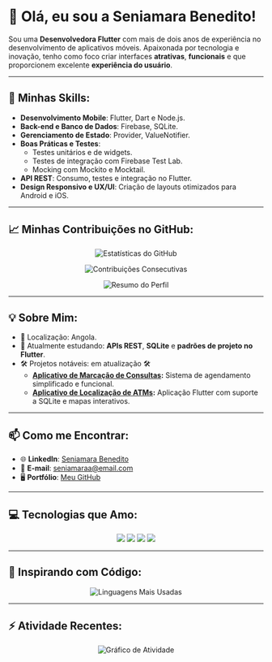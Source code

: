 
# 👋 Olá, eu sou a Seniamara Benedito!

Sou uma **Desenvolvedora Flutter** com mais de dois anos de experiência no desenvolvimento de aplicativos móveis. Apaixonada por tecnologia e inovação, tenho como foco criar interfaces **atrativas**, **funcionais** e que proporcionem excelente **experiência do usuário**.

---

## 🚀 Minhas Skills:
- **Desenvolvimento Mobile**: Flutter, Dart e Node.js.
- **Back-end e Banco de Dados**: Firebase, SQLite.
- **Gerenciamento de Estado**: Provider, ValueNotifier.
- **Boas Práticas e Testes**:
  - Testes unitários e de widgets.
  - Testes de integração com Firebase Test Lab.
  - Mocking com Mockito e Mocktail.
- **API REST**: Consumo, testes e integração no Flutter.
- **Design Responsivo e UX/UI**: Criação de layouts otimizados para Android e iOS.

---

## 📈 Minhas Contribuições no GitHub:
<p align="center">
  <img src="https://github-readme-stats.vercel.app/api?username=seniamara&show_icons=true&theme=radical" alt="Estatísticas do GitHub" />
</p>
<p align="center">
  <img src="https://github-readme-streak-stats.herokuapp.com/?user=seniamara&theme=radical" alt="Contribuições Consecutivas" />
</p>
<p align="center">
  <img src="https://github-profile-summary-cards.vercel.app/api/cards/profile-details?username=seniamara&theme=radical" alt="Resumo do Perfil" />
</p>

---

## 💡 Sobre Mim:
- 📍 Localização: Angola.
- 🌱 Atualmente estudando: **APIs REST**, **SQLite** e **padrões de projeto no Flutter**.
- 🛠️ Projetos notáveis: em atualização 🛠️
  - **[Aplicativo de Marcação de Consultas](https://github.com/seu-usuario/projeto1):** Sistema de agendamento simplificado e funcional.
  - **[Aplicativo de Localização de ATMs](https://github.com/seu-usuario/projeto2):** Aplicação Flutter com suporte a SQLite e mapas interativos.

---

## 📫 Como me Encontrar:
- 🌐 **LinkedIn**: [Seniamara Benedito](https://www.linkedin.com/in/seniamara-benedito-04630731b?utm_source=share&utm_campaign=share_via&utm_content=profile&utm_medium=android_app)
- 📧 **E-mail**: seniamaraa@email.com
- 🖥️ **Portfólio**: [Meu GitHub](https://github.com/seniamara)

---

## 💻 Tecnologias que Amo:
<p align="center">
  <img src="https://img.shields.io/badge/Flutter-02569B?style=for-the-badge&logo=flutter&logoColor=white" />
  <img src="https://img.shields.io/badge/Dart-0175C2?style=for-the-badge&logo=dart&logoColor=white" />
  <img src="https://img.shields.io/badge/Firebase-FFCA28?style=for-the-badge&logo=firebase&logoColor=black" />
  <img src="https://img.shields.io/badge/Node.js-339933?style=for-the-badge&logo=nodedotjs&logoColor=white" />
</p>

---

## 🌟 Inspirando com Código:
<p align="center">
  <img src="https://github-readme-stats.vercel.app/api/top-langs/?username=seniamara&layout=compact&theme=radical" alt="Linguagens Mais Usadas" />
</p>

---

## ⚡ Atividade Recentes:
<p align="center">
  <img src="https://github-readme-activity-graph.vercel.app/graph?username=seniamara&theme=nightowl" alt="Gráfico de Atividade" />
</p>
















<!--
**seniamara/seniamara** is a ✨ _special_ ✨ repository because its `README.md` (this file) appears on your GitHub profile.

Here are some ideas to get you started:

- 🔭 I’m currently working on ...
- 🌱 I’m currently learning ...
- 👯 I’m looking to collaborate on ...
- 🤔 I’m looking for help with ...
- 💬 Ask me about ...
- 📫 How to reach me: ...
- 😄 Pronouns: ...
- ⚡ Fun fact: ...
-->
